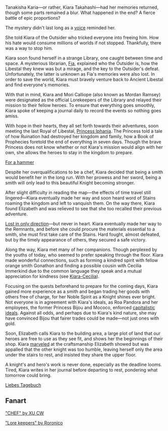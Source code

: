 <!-- title: Tanakisha Karia -->
<!-- status: Alive -->

Tanakisha Karia—or rather, Kiara Takahashi—had her memories returned, though some parts remained a blur. What happened in the end? A fierce battle of epic proportions?

The mystery didn't last long as a [voice](https://youtu.be/5pgqtkxazUo?t=471) reminded her.

She told Kiara of the Outsider who tricked everyone into freeing him. How his hate would consume millions of worlds if not stopped. Thankfully, there was a way to stop him.

Kiara soon found herself in a strange Library, one caught between time and space. A mysterious librarian, [Fia](https://youtu.be/5pgqtkxazUo?t=753), explained who the Outsider is, how the Libestal they knew was but a mirage, and the key to the Outsider's defeat. Unfortunately, the latter is unknown as Fia's memories were also lost. In order to save the world, Kiara must bravely venture back to Ancient Libestal and find everyone's memories.

With that in mind, Kiara and Mori Calliope (also known as Mordan Ramsey) were designated as the official Lorekeepers of the Library and relayed their mission to their fellow heroes. To ensure that everything goes smoothly, Kiara spoke of keeping a journal daily to record the events so nothing goes amiss.

With hope in their hearts, they all set forth towards their adventures, soon meeting the last Royal of Libestal, [Princess Iphania](https://youtu.be/5pgqtkxazUo?t=1374). The Princess told a tale of how Ruination had destroyed her kingdom and family, how a Book of Prophecies foretold the end of everything in seven days. Though the brave Princess does not know whether or not Kiara's mission would align with her own, she allows the heroes to stay in the kingdom to prepare.

[For a hammer](#embed:https://youtu.be/5pgqtkxazUo?t=1876)

Despite her overqualifications to be a chef, Kiara decided that being a smith would benefit her in the long run. With her prowess and her sword, being a smith will only lead to this beautiful Knight becoming stronger.

After slight difficulty in reading the map—the effects of time travel still lingered—Kiara eventually made her way and soon heard word of Stains roaming the kingdom and left to vanquish them. On the way there, Kiara found Elizabeth and was relieved to see that she too recalled their previous adventure.

[Lost in only direction](https://youtu.be/5pgqtkxazUo?t=2908)—but never in heart. Kiara eventually made her way to the Remnants, and before she could procure the materials essential to a smith, she must first take care of the Stains. Hard fought, almost defeated, but by the timely appearance of others, they secured a safe victory.

Along the way, Kiara met many of her companions. Though perplexed by the youths of today, who seemed to prefer speaking through the floor. Kiara made wonderful connections, such as forming a kindred spirit with fellow orange smith Gonathon and finding a possible cousin with Cecilia Immerkind due to the common language they speak and a mutual appreciation for kindness (see [Kiara-Cecilia](#edge:cecilia-kiara)).

Focusing on the quests beforehand to prepare for the coming days, Kiara gained more experience as a smith and began trading her goods with others free of charge, for her Noble Spirit as a Knight shines ever bright. Not everyone is in agreement with Kiara's ideals, as Roa Pandora and her employees, the former Princess Bijou and Mococo, enforced [capitalistic ideals](https://youtu.be/5pgqtkxazUo?t=9621). Against all odds, and perhaps due to Kiara's kind nature, she may have convinced Bijou that fairer trades could be made—not just ones with gold.

Soon, Elizabeth calls Kiara to the building area, a large plot of land that our heroes are free to use as they see fit, and shows her the beginnings of their shop. Kiara [marveled](https://www.youtube.com/live/5pgqtkxazUo?si=7diOGxuprXPr80Zl&t=11622) at the craftsmanship Elizabeth showed but was appalled that the other knight was too humble, leaving herself only the area under the stairs to rest, and insisted they share the upper floor.

A knight's and hero's work is never done, especially as the deadline looms. Tired, Kiara writes in her journal before departing to rest, pondering what tomorrow could bring.

[Liebes Tagebuch](#embed:https://www.youtube.com/live/5pgqtkxazUo?si=o9cCRFjDiz3cwnjr&t=13675)

## Fanart

["CHEF" by XU CW](https://x.com/2H2xO2is2H2O/status/1921125232099651645)

<!-- calli -->

["Lore keepers" by Roronico](https://x.com/roronico1512/status/1919423587532095876)

<!-- calli -->
